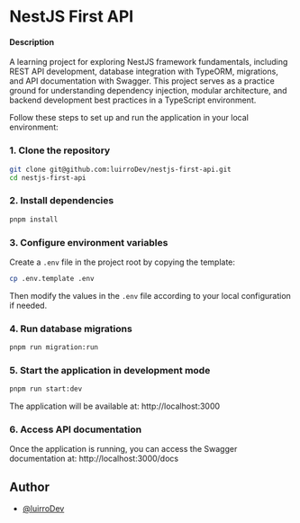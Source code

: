 # NestJS First API

#### Description

A learning project for exploring NestJS framework fundamentals, including REST API development, database integration with TypeORM, migrations, and API documentation with Swagger. This project serves as a practice ground for understanding dependency injection, modular architecture, and backend development best practices in a TypeScript environment.

Follow these steps to set up and run the application in your local environment:

### 1. Clone the repository

```bash
git clone git@github.com:luirroDev/nestjs-first-api.git
cd nestjs-first-api
```

### 2. Install dependencies

```bash
pnpm install
```

### 3. Configure environment variables

Create a `.env` file in the project root by copying the template:

```bash
cp .env.template .env
```

Then modify the values in the `.env` file according to your local configuration if needed.

### 4. Run database migrations

```bash
pnpm run migration:run
```

### 5. Start the application in development mode

```bash
pnpm run start:dev
```

The application will be available at: http://localhost:3000

### 6. Access API documentation

Once the application is running, you can access the Swagger documentation at:
http://localhost:3000/docs

## Author

- [@luirroDev](https://www.github.com/luirroDev)
